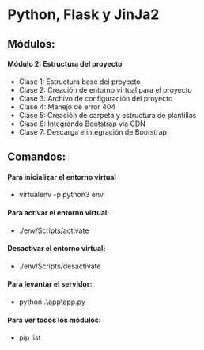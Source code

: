 # Python, Flask y JinJa2

## Módulos: 
#### Módulo 2: Estructura del proyecto
- Clase 1: Estructura base del proyecto
- Clase 2: Creación de entorno virtual para el proyecto 
- Clase 3: Archivo de configuración del proyecto
- Clase 4: Manejo de error 404
- Clase 5: Creación de carpeta y estructura de plantillas
- Clase 6: Integrando Bootstrap via CDN
- Clase 7: Descarga e integración de Bootstrap

## Comandos:
#### Para inicializar el entorno virtual
- virtualenv -p python3 env

#### Para activar el entorno virtual: 
- ./env/Scripts/activate

#### Desactivar el entorno virtual:
- ./env/Scripts/desactivate

#### Para levantar el servidor: 
- python .\app\app.py

#### Para ver todos los módulos:
- pip list


